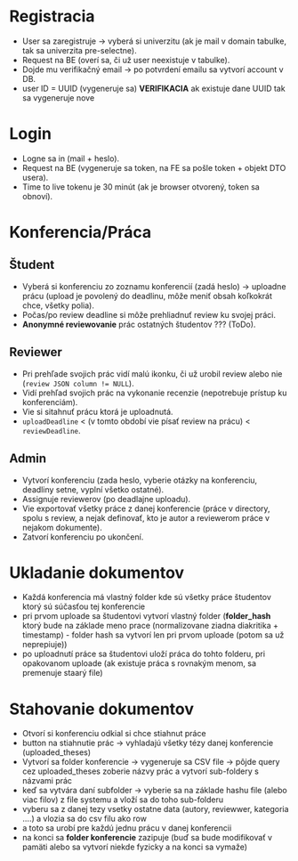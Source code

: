 # Registracia
- User sa zaregistruje -> vyberá si univerzitu (ak je mail v domain tabulke, tak sa univerzita pre-selectne).
- Request na BE (overí sa, či už user neexistuje v tabulke).
- Dojde mu verifikačný email -> po potvrdení emailu sa vytvorí account v DB.
- user ID = UUID (vygeneruje sa) **VERIFIKACIA** ak existuje dane UUID tak sa vygeneruje nove

# Login
- Logne sa in (mail + heslo).
- Request na BE (vygeneruje sa token, na FE sa pošle token + objekt DTO usera).
- Time to live tokenu je 30 minút (ak je browser otvorený, token sa obnoví).

# Konferencia/Práca
## Študent
- Vyberá si konferenciu zo zoznamu konferencií (zadá heslo) -> uploadne prácu (upload je povolený do deadlinu, môže meniť obsah koľkokrát chce, všetky polia).
- Počas/po review deadline si môže prehliadnuť review ku svojej práci.
- **Anonymné reviewovanie** prác ostatných študentov ??? (ToDo).

## Reviewer
- Pri prehľade svojich prác vidí malú ikonku, či už urobil review alebo nie (`review JSON column != NULL`).
- Vidí prehľad svojich prác na vykonanie recenzie (nepotrebuje prístup ku konferenciám).
- Vie si sitahnuť prácu ktorá je uploadnutá.
- `uploadDeadline` < (v tomto období vie písať review na prácu) < `reviewDeadline`.

## Admin
- Vytvorí konferenciu (zada heslo, vyberie otázky na konferenciu, deadliny setne, vyplní všetko ostatné).
- Assignuje reviewerov (po deadlajne uploadu).
- Vie exportovať všetky práce z danej konferencie (práce v directory, spolu s review, a nejak definovať, kto je autor a reviewerom práce v nejakom dokumente).
- Zatvorí konferenciu po ukončení.

# Ukladanie dokumentov
- Každá konferencia má vlastný folder kde sú všetky práce študentov ktorý sú súčasťou tej konferencie
- pri prvom uploade sa študentovi vytvorí vlastný folder (**folder_hash** ktorý bude na základe meno prace (normalizovane ziadna diakritika + timestamp) - folder hash sa vytvorí len pri prvom uploade (potom sa už neprepiuje))
- po uploadnutí práce sa študentovi uloží práca do tohto folderu, pri opakovanom uploade (ak existuje práca s rovnakým menom, sa premenuje staarý file)

# Stahovanie dokumentov
- Otvorí si konferenciu odkial si chce stiahnut práce
- button na stiahnutie prác -> vyhladajú všetky tézy danej konferencie (uploaded_theses)
- Vytvorí sa folder konferencie -> vygeneruje sa CSV file -> pôjde query cez uploaded_theses zoberie názvy prác a vytvorí sub-foldery s názvami prác
- keď sa vytvára daní subfolder -> vyberie sa na základe hashu file (alebo viac filov) z file systemu a vloží sa do toho sub-folderu
- vyberu sa z danej tezy vsetky ostatne data (autory, reviewwer, kategoria ....) a vlozia sa do csv filu ako row
- a toto sa urobí pre každú jednu prácu v danej konferencii
- na konci sa **folder konferencie** zazipuje (buď sa bude modifikovať v pamäti alebo sa vytvorí niekde fyzicky a na konci sa vymaže)
